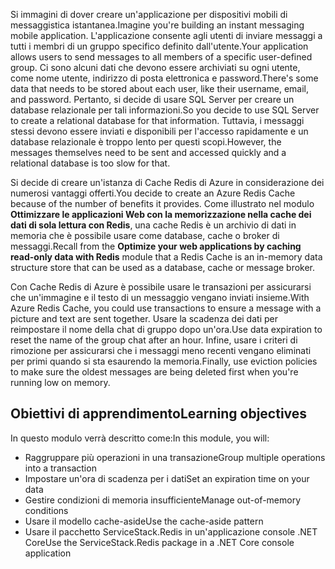 <span data-ttu-id="3a328-101">Si immagini di dover creare un'applicazione per dispositivi mobili di messaggistica istantanea.</span><span class="sxs-lookup"><span data-stu-id="3a328-101">Imagine you're building an instant messaging mobile application.</span></span> <span data-ttu-id="3a328-102">L'applicazione consente agli utenti di inviare messaggi a tutti i membri di un gruppo specifico definito dall'utente.</span><span class="sxs-lookup"><span data-stu-id="3a328-102">Your application allows users to send messages to all members of a specific user-defined group.</span></span> <span data-ttu-id="3a328-103">Ci sono alcuni dati che devono essere archiviati su ogni utente, come nome utente, indirizzo di posta elettronica e password.</span><span class="sxs-lookup"><span data-stu-id="3a328-103">There's some data that needs to be stored about each user, like their username, email, and password.</span></span> <span data-ttu-id="3a328-104">Pertanto, si decide di usare SQL Server per creare un database relazionale per tali informazioni.</span><span class="sxs-lookup"><span data-stu-id="3a328-104">So you decide to use SQL Server to create a relational database for that information.</span></span> <span data-ttu-id="3a328-105">Tuttavia, i messaggi stessi devono essere inviati e disponibili per l'accesso rapidamente e un database relazionale è troppo lento per questi scopi.</span><span class="sxs-lookup"><span data-stu-id="3a328-105">However, the messages themselves need to be sent and accessed quickly and a relational database is too slow for that.</span></span>

<span data-ttu-id="3a328-106">Si decide di creare un'istanza di Cache Redis di Azure in considerazione dei numerosi vantaggi offerti.</span><span class="sxs-lookup"><span data-stu-id="3a328-106">You decide to create an Azure Redis Cache because of the number of benefits it provides.</span></span> <span data-ttu-id="3a328-107">Come illustrato nel modulo **Ottimizzare le applicazioni Web con la memorizzazione nella cache dei dati di sola lettura con Redis**, una cache Redis è un archivio di dati in memoria che è possibile usare come database, cache o broker di messaggi.</span><span class="sxs-lookup"><span data-stu-id="3a328-107">Recall from the **Optimize your web applications by caching read-only data with Redis** module that a Redis Cache is an in-memory data structure store that can be used as a database, cache or message broker.</span></span>

<span data-ttu-id="3a328-108">Con Cache Redis di Azure è possibile usare le transazioni per assicurarsi che un'immagine e il testo di un messaggio vengano inviati insieme.</span><span class="sxs-lookup"><span data-stu-id="3a328-108">With Azure Redis Cache, you could use transactions to ensure a message with a picture and text are sent together.</span></span> <span data-ttu-id="3a328-109">Usare la scadenza dei dati per reimpostare il nome della chat di gruppo dopo un'ora.</span><span class="sxs-lookup"><span data-stu-id="3a328-109">Use data expiration to reset the name of the group chat after an hour.</span></span> <span data-ttu-id="3a328-110">Infine, usare i criteri di rimozione per assicurarsi che i messaggi meno recenti vengano eliminati per primi quando si sta esaurendo la memoria.</span><span class="sxs-lookup"><span data-stu-id="3a328-110">Finally, use eviction policies to make sure the oldest messages are being deleted first when you're running low on memory.</span></span>

## <a name="learning-objectives"></a><span data-ttu-id="3a328-111">Obiettivi di apprendimento</span><span class="sxs-lookup"><span data-stu-id="3a328-111">Learning objectives</span></span>

<span data-ttu-id="3a328-112">In questo modulo verrà descritto come:</span><span class="sxs-lookup"><span data-stu-id="3a328-112">In this module, you will:</span></span>

- <span data-ttu-id="3a328-113">Raggruppare più operazioni in una transazione</span><span class="sxs-lookup"><span data-stu-id="3a328-113">Group multiple operations into a transaction</span></span>
- <span data-ttu-id="3a328-114">Impostare un'ora di scadenza per i dati</span><span class="sxs-lookup"><span data-stu-id="3a328-114">Set an expiration time on your data</span></span>
- <span data-ttu-id="3a328-115">Gestire condizioni di memoria insufficiente</span><span class="sxs-lookup"><span data-stu-id="3a328-115">Manage out-of-memory conditions</span></span>
- <span data-ttu-id="3a328-116">Usare il modello cache-aside</span><span class="sxs-lookup"><span data-stu-id="3a328-116">Use the cache-aside pattern</span></span>
- <span data-ttu-id="3a328-117">Usare il pacchetto ServiceStack.Redis in un'applicazione console .NET Core</span><span class="sxs-lookup"><span data-stu-id="3a328-117">Use the ServiceStack.Redis package in a .NET Core console application</span></span>